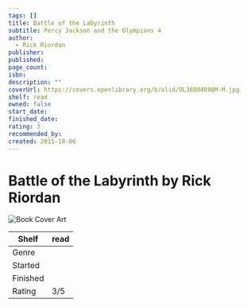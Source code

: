 ```yaml
---
tags: []
title: Battle of the Labyrinth
subtitle: Percy Jackson and the Olympians 4
author:
  - Rick Riordan
publisher: 
published: 
page_count: 
isbn: 
description: ""
coverUrl: https://covers.openlibrary.org/b/olid/OL38804098M-M.jpg
shelf: read
owned: false
start_date: 
finished_date: 
rating: 3
recommended_by: 
created: 2015-10-06
---
```


# Battle of the Labyrinth by Rick Riordan

![Book Cover Art](https://covers.openlibrary.org/b/olid/OL38804098M-M.jpg)

| Shelf | read |
| --- | --- |
| Genre |  |
| Started |  |
| Finished |  |
| Rating | 3/5 |

